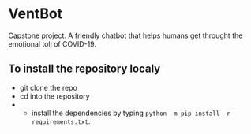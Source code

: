 # VentBot
Capstone project. A friendly chatbot that helps humans get throught the emotional toll of COVID-19.

## To install the repository localy
- git clone the repo
- cd into the repository
- - install the dependencies by typing `python -m pip install -r requirements.txt`.
